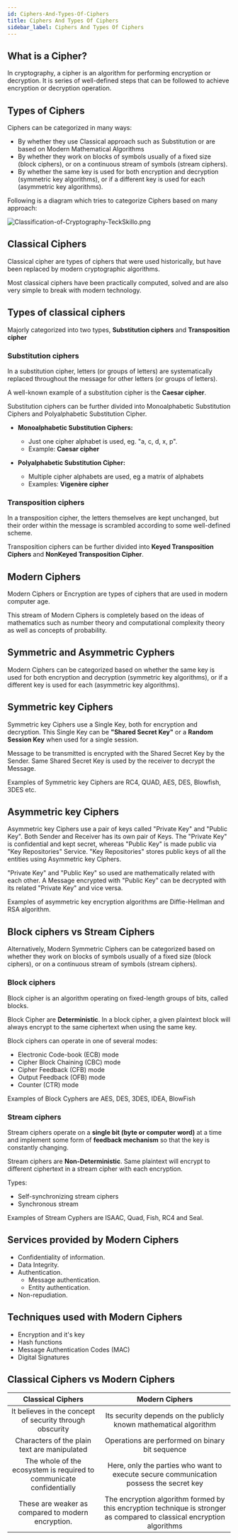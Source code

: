 ```yaml
---
id: Ciphers-And-Types-Of-Ciphers
title: Ciphers And Types Of Ciphers
sidebar_label: Ciphers And Types Of Ciphers
---
```



## What is a Cipher?

In cryptography, a cipher is an algorithm for performing encryption or decryption. It is series of well-defined steps that can be followed to achieve encryption or decryption operation.

## Types of Ciphers

Ciphers can be categorized in many ways:

- By whether they use Classical approach such as Substitution or are based on Modern Mathematical Algorithms 
- By whether they work on blocks of symbols usually of a fixed size (block ciphers), or on a continuous stream of symbols (stream ciphers).
- By whether the same key is used for both encryption and decryption (symmetric key algorithms), or if a different key is used for each (asymmetric key algorithms).

Following is a diagram which tries to categorize Ciphers based on many approach:

![Classification-of-Cryptography-TeckSkillo.png](assets/Classification-of-Cryptography-TeckSkillo.png)

## Classical Ciphers

Classical cipher are types of ciphers that were used historically, but have been replaced by modern cryptographic algorithms. 

Most classical ciphers have been practically computed, solved and are also very simple to break with modern technology.

## Types of classical ciphers

Majorly categorized into two types, **Substitution ciphers** and **Transposition cipher**

### Substitution ciphers

In a substitution cipher, letters (or groups of letters) are systematically replaced throughout the message for other letters (or groups of letters).

A well-known example of a substitution cipher is the **Caesar cipher**.

Substitution ciphers can be further divided into Monoalphabetic Substitution Ciphers and Polyalphabetic Substitution Cipher.

- **Monoalphabetic Substitution Ciphers:**
 
  - Just one cipher alphabet is used, eg. "a, c, d, x, p".
  - Example: **Caesar cipher**

- **Polyalphabetic Substitution Cipher:**

  - Multiple cipher alphabets are used, eg a matrix of alphabets
  - Examples: **Vigenère cipher**

### Transposition ciphers

In a transposition cipher, the letters themselves are kept unchanged, but their order within the message is scrambled according to some well-defined scheme.

Transposition ciphers can be further divided into **Keyed Transposition Ciphers** and **NonKeyed Transposition Cipher**.


## Modern Ciphers

Modern Ciphers or Encryption are types of ciphers that are used in modern computer age.

This stream of Modern Ciphers is completely based on the ideas of mathematics such as number theory and computational complexity theory as well as concepts of probability. 


## Symmetric and Asymmetric Cyphers

Modern Ciphers can be categorized based on whether the same key is used for both encryption and decryption (symmetric key algorithms), or if a different key is used for each (asymmetric key algorithms).

## Symmetric key Ciphers

Symmetric key Ciphers use a Single Key, both for encryption and decryption. This Single Key can be **"Shared Secret Key"** or a **Random Session Key** when used for a single session. 

Message  to be transmitted is encrypted with the Shared Secret Key by the Sender. Same Shared Secret Key is used by the receiver to decrypt the Message.

Examples of Symmetric key Ciphers are RC4, QUAD, AES, DES, Blowfish, 3DES etc.


## Asymmetric key Ciphers

Asymmetric key Ciphers use a pair of keys called "Private Key" and "Public Key". Both Sender and Receiver has its own pair of Keys. The "Private Key" is confidential and kept secret, whereas "Public Key" is made public via "Key Repositories" Service. "Key Repositories" stores public keys of all the entities using Asymmetric key Ciphers.

"Private Key" and "Public Key" so used are mathematically related with each other. A Message encrypted with "Public Key" can be decrypted with its related "Private Key" and vice versa.

Examples of asymmetric key encryption algorithms are Diffie-Hellman and RSA algorithm.


## Block ciphers vs Stream Ciphers

Alternatively, Modern Symmetric Ciphers can be categorized based on whether they work on blocks of symbols usually of a fixed size (block ciphers), or on a continuous stream of symbols (stream ciphers).

### Block ciphers

Block cipher is an algorithm operating on fixed-length groups of bits, called blocks.

Block Cipher are **Deterministic**. In a block cipher, a given plaintext block will always encrypt to the same ciphertext when using the same key.

Block ciphers can operate in one of several modes:

- Electronic Code-book (ECB) mode
- Cipher Block Chaining (CBC) mode
- Cipher Feedback (CFB) mode
- Output Feedback (OFB) mode
- Counter (CTR) mode

Examples of Block Cyphers are AES, DES, 3DES, IDEA, BlowFish

### Stream ciphers

Stream ciphers operate on a **single bit (byte or computer word)** at a time and implement some form of **feedback mechanism** so that the key is constantly changing.

Stream ciphers are **Non-Deterministic**. Same plaintext will encrypt to different ciphertext in a stream cipher with each encryption.

Types:

- Self-synchronizing stream ciphers
- Synchronous stream 

Examples of Stream Cyphers are ISAAC, Quad, Fish, RC4 and Seal.

## Services provided by Modern Ciphers
- Confidentiality of information.
- Data Integrity.
- Authentication.
  - Message authentication.
  - Entity authentication.
- Non-repudiation.

## Techniques used with Modern Ciphers

- Encryption and it's key
- Hash functions
- Message Authentication Codes (MAC)
- Digital Signatures

## Classical Ciphers vs Modern Ciphers

| Classical Ciphers | Modern Ciphers |
|:--:|:--:|
| It believes in the concept of security through obscurity | Its security depends on the publicly known mathematical algorithm |
| Characters of the plain text are manipulated | Operations are performed on binary bit sequence |
| The whole of the ecosystem is required to communicate confidentially | Here, only the parties who want to execute secure communication possess the secret key |
| These are weaker as compared to modern encryption. | The encryption algorithm formed by this encryption technique is stronger as compared to classical encryption algorithms |





